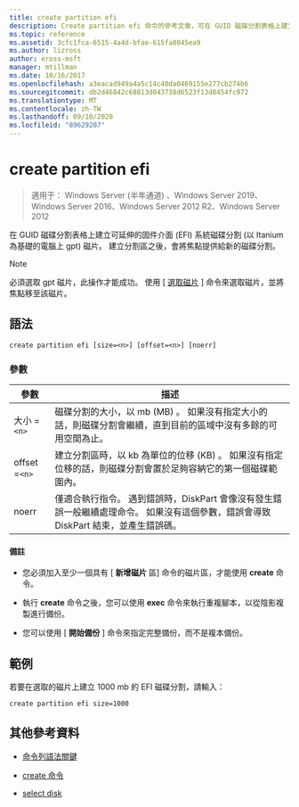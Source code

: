 ```yaml
---
title: create partition efi
description: Create partition efi 命令的參考文章，可在 GUID 磁碟分割表格上建立可延伸的固件介面 (EFI) 系統磁碟分割 (在 Itanium 電腦上 gpt) 磁片。
ms.topic: reference
ms.assetid: 3cfc1fca-6515-4a4d-bfae-615fa8045ea9
ms.author: lizross
author: eross-msft
manager: mtillman
ms.date: 10/16/2017
ms.openlocfilehash: a3eacad949a4a5c14c40da0469155e277cb274b6
ms.sourcegitcommit: db2d46842c68813d043738d6523f13d8454fc972
ms.translationtype: MT
ms.contentlocale: zh-TW
ms.lasthandoff: 09/10/2020
ms.locfileid: "89629207"
---
```

# <a name="create-partition-efi"></a>create partition efi

> 適用于： Windows Server (半年通道) 、Windows Server 2019、Windows Server 2016、Windows Server 2012 R2、Windows Server 2012

在 GUID 磁碟分割表格上建立可延伸的固件介面 (EFI) 系統磁碟分割 (以 Itanium 為基礎的電腦上 gpt) 磁片。 建立分割區之後，會將焦點提供給新的磁碟分割。

>[!NOTE]
> 必須選取 gpt 磁片，此操作才能成功。 使用 [ [選取磁片](select-disk.md) ] 命令來選取磁片，並將焦點移至該磁片。

## <a name="syntax"></a>語法

```
create partition efi [size=<n>] [offset=<n>] [noerr]
```

### <a name="parameters"></a>參數

| 參數 | 描述 |
| --------- | ----------- |
| 大小 =`<n>` | 磁碟分割的大小，以 mb (MB) 。 如果沒有指定大小的話，則磁碟分割會繼續，直到目前的區域中沒有多餘的可用空間為止。 |
| offset =`<n>` | 建立分割區時，以 kb 為單位的位移 (KB) 。 如果沒有指定位移的話，則磁碟分割會置於足夠容納它的第一個磁碟範圍內。 |
| noerr | 僅適合執行指令。 遇到錯誤時，DiskPart 會像沒有發生錯誤一般繼續處理命令。 如果沒有這個參數，錯誤會導致 DiskPart 結束，並產生錯誤碼。 |

#### <a name="remarks"></a>備註

- 您必須加入至少一個具有 [ **新增磁片** 區] 命令的磁片區，才能使用 **create** 命令。

- 執行 **create** 命令之後，您可以使用 **exec** 命令來執行重複腳本，以從陰影複製進行備份。

- 您可以使用 [ **開始備份** ] 命令來指定完整備份，而不是複本備份。

## <a name="examples"></a>範例

若要在選取的磁片上建立 1000 mb 的 EFI 磁碟分割，請輸入：

```
create partition efi size=1000
```

## <a name="additional-references"></a>其他參考資料

- [命令列語法關鍵](command-line-syntax-key.md)

- [create 命令](create.md)

- [select disk](select-disk.md)
